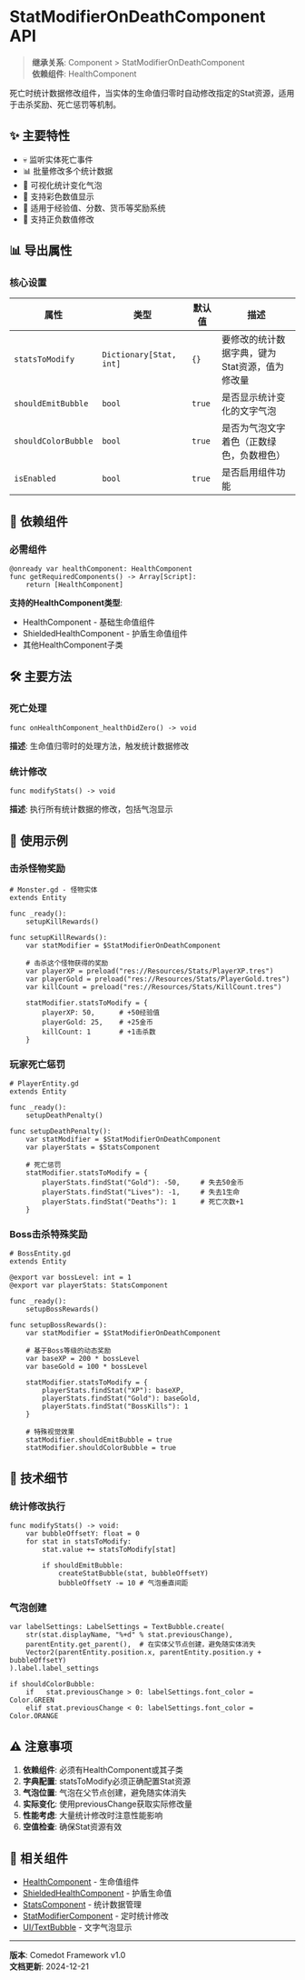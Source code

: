 # StatModifierOnDeathComponent API

> **继承关系**: Component > StatModifierOnDeathComponent  
> **依赖组件**: HealthComponent

死亡时统计数据修改组件，当实体的生命值归零时自动修改指定的Stat资源，适用于击杀奖励、死亡惩罚等机制。

## ✨ 主要特性

- 💀 监听实体死亡事件
- 📊 批量修改多个统计数据
- 💬 可视化统计变化气泡
- 🎨 支持彩色数值显示
- 🎯 适用于经验值、分数、货币等奖励系统
- 🔧 支持正负数值修改

## 📊 导出属性

### 核心设置
| 属性 | 类型 | 默认值 | 描述 |
|------|------|--------|------|
| `statsToModify` | `Dictionary[Stat, int]` | `{}` | 要修改的统计数据字典，键为Stat资源，值为修改量 |
| `shouldEmitBubble` | `bool` | `true` | 是否显示统计变化的文字气泡 |
| `shouldColorBubble` | `bool` | `true` | 是否为气泡文字着色（正数绿色，负数橙色） |
| `isEnabled` | `bool` | `true` | 是否启用组件功能 |

## 🔗 依赖组件

### 必需组件
```gdscript
@onready var healthComponent: HealthComponent
func getRequiredComponents() -> Array[Script]:
    return [HealthComponent]
```

**支持的HealthComponent类型**:
- HealthComponent - 基础生命值组件
- ShieldedHealthComponent - 护盾生命值组件
- 其他HealthComponent子类

## 🛠️ 主要方法

### 死亡处理
```gdscript
func onHealthComponent_healthDidZero() -> void
```
**描述**: 生命值归零时的处理方法，触发统计数据修改

### 统计修改
```gdscript
func modifyStats() -> void
```
**描述**: 执行所有统计数据的修改，包括气泡显示

## 🎯 使用示例

### 击杀怪物奖励

```gdscript
# Monster.gd - 怪物实体
extends Entity

func _ready():
    setupKillRewards()

func setupKillRewards():
    var statModifier = $StatModifierOnDeathComponent
    
    # 击杀这个怪物获得的奖励
    var playerXP = preload("res://Resources/Stats/PlayerXP.tres")
    var playerGold = preload("res://Resources/Stats/PlayerGold.tres")
    var killCount = preload("res://Resources/Stats/KillCount.tres")
    
    statModifier.statsToModify = {
        playerXP: 50,      # +50经验值
        playerGold: 25,    # +25金币
        killCount: 1       # +1击杀数
    }
```

### 玩家死亡惩罚

```gdscript
# PlayerEntity.gd
extends Entity

func _ready():
    setupDeathPenalty()

func setupDeathPenalty():
    var statModifier = $StatModifierOnDeathComponent
    var playerStats = $StatsComponent
    
    # 死亡惩罚
    statModifier.statsToModify = {
        playerStats.findStat("Gold"): -50,     # 失去50金币
        playerStats.findStat("Lives"): -1,     # 失去1生命
        playerStats.findStat("Deaths"): 1      # 死亡次数+1
    }
```

### Boss击杀特殊奖励

```gdscript
# BossEntity.gd
extends Entity

@export var bossLevel: int = 1
@export var playerStats: StatsComponent

func _ready():
    setupBossRewards()

func setupBossRewards():
    var statModifier = $StatModifierOnDeathComponent
    
    # 基于Boss等级的动态奖励
    var baseXP = 200 * bossLevel
    var baseGold = 100 * bossLevel
    
    statModifier.statsToModify = {
        playerStats.findStat("XP"): baseXP,
        playerStats.findStat("Gold"): baseGold,
        playerStats.findStat("BossKills"): 1
    }
    
    # 特殊视觉效果
    statModifier.shouldEmitBubble = true
    statModifier.shouldColorBubble = true
```

## 🔧 技术细节

### 统计修改执行
```gdscript
func modifyStats() -> void:
    var bubbleOffsetY: float = 0
    for stat in statsToModify:
        stat.value += statsToModify[stat]
        
        if shouldEmitBubble:
            createStatBubble(stat, bubbleOffsetY)
            bubbleOffsetY -= 10 # 气泡垂直间距
```

### 气泡创建
```gdscript
var labelSettings: LabelSettings = TextBubble.create(
    str(stat.displayName, "%+d" % stat.previousChange),
    parentEntity.get_parent(),  # 在实体父节点创建，避免随实体消失
    Vector2(parentEntity.position.x, parentEntity.position.y + bubbleOffsetY)
).label.label_settings

if shouldColorBubble:
    if   stat.previousChange > 0: labelSettings.font_color = Color.GREEN
    elif stat.previousChange < 0: labelSettings.font_color = Color.ORANGE
```

## ⚠️ 注意事项

1. **依赖组件**: 必须有HealthComponent或其子类
2. **字典配置**: statsToModify必须正确配置Stat资源
3. **气泡位置**: 气泡在父节点创建，避免随实体消失
4. **实际变化**: 使用previousChange获取实际修改量
5. **性能考虑**: 大量统计修改时注意性能影响
6. **空值检查**: 确保Stat资源有效

## 🔗 相关组件

- [HealthComponent](./HealthComponent.md) - 生命值组件
- [ShieldedHealthComponent](./ShieldedHealthComponent.md) - 护盾生命值
- [StatsComponent](./StatsComponent.md) - 统计数据管理
- [StatModifierComponent](./StatModifierComponent.md) - 定时统计修改
- [UI/TextBubble](../../UI/TextBubble.md) - 文字气泡显示

---

**版本**: Comedot Framework v1.0  
**文档更新**: 2024-12-21 